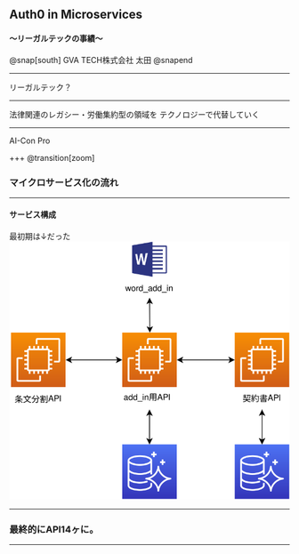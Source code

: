 ## Auth0 in Microservices

#### ～リーガルテックの事績～

@snap[south]
GVA TECH株式会社 太田
@snapend

---

リーガルテック？

---

法律関連のレガシー・労働集約型の領域を
テクノロジーで代替していく

---

AI-Con Pro

+++
@transition[zoom]

### マイクロサービス化の流れ

---

#### サービス構成

最初期は↓だった
![初期構成](assets/svg/first.svg)

---

### 最終的にAPI14ヶに。


---
